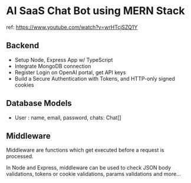 # AI SaaS Chat Bot using MERN Stack
ref: https://www.youtube.com/watch?v=wrHTcjSZQ1Y

## Backend
- Setup Node, Express App w/ TypeScript
- Integrate MongoDB connection
- Register Login on OpenAI portal, get API keys
- Build a Secure Authentication with Tokens, and HTTP-only signed cookies

## Database Models
- User : name, email, password, chats: Chat[]

## Middleware
Middleware are functions which get executed before a request is processed.

In Node and Express, middleware can be used to check JSON body validations, tokens or cookie validations, params validations and more...